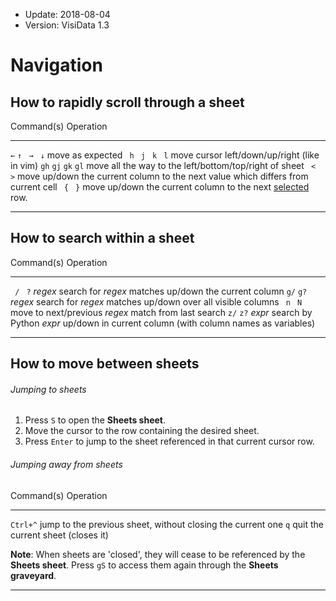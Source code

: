 - Update: 2018-08-04
- Version: VisiData 1.3

# Navigation

## How to rapidly scroll through a sheet

Command(s)              Operation
--------------          ---------------
` ← ` `↑`   ` →`   ` ↓` move as expected
` h`  ` j`  ` k`  ` l`  move cursor left/down/up/right (like in vim)
`gh`  `gj`  `gk`  `gl`  move all the way to the left/bottom/top/right of sheet
` <`  ` >`              move up/down the current column to the next value which differs from current cell
` {`  ` }`              move up/down the current column to the next [selected](/docs/rows#subset) row.


---

## How to search within a sheet

Command(s)              Operation
--------------          ---------------
` /`  ` ?` *regex*      search for *regex* matches up/down the current column
`g/`  `g?` *regex*      search for *regex* matches up/down over all visible columns
` n`  ` N`              move to next/previous *regex* match from last search
`z/`  `z?` *expr*       search by Python *expr* up/down in current column (with column names as variables)

---

## How to move between sheets

###### Jumping to sheets

1. Press `S` to open the **Sheets sheet**.
2. Move the cursor to the row containing the desired sheet.
3. Press `Enter` to jump to the sheet referenced in that current cursor row.

###### Jumping away from sheets

Command(s)              Operation
--------------          ---------------
`Ctrl+^`                jump to the previous sheet, without closing the current one
`q`                     quit the current sheet (closes it)

**Note**: When sheets are 'closed', they will cease to be referenced by the **Sheets sheet**. Press `gS` to access them again through the **Sheets graveyard**.

---
